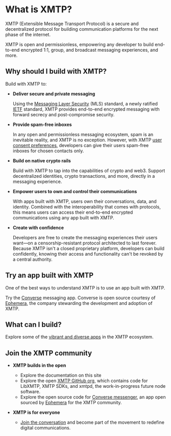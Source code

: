 # What is XMTP?

XMTP (Extensible Message Transport Protocol) is a secure and decentralized protocol for building communication platforms for the next phase of the internet.

XMTP is open and permissionless, empowering any developer to build end-to-end encrypted 1:1, group, and broadcast messaging experiences, and more.

## Why should I build with XMTP?

Build with XMTP to:

- **Deliver secure and private messaging**

    Using the [Messaging Layer Security](/protocol/specs) (MLS) standard, a newly ratified [IETF](https://www.ietf.org/about/introduction/) standard, XMTP provides end-to-end encrypted messaging with forward secrecy and post-compromise security.

- **Provide spam-free inboxes**

    In any open and permissionless messaging ecosystem, spam is an inevitable reality, and XMTP is no exception. However, with XMTP [user consent preferences](/inboxes/user-consent/user-consent), developers can give their users spam-free inboxes for chosen contacts only.

- **Build on native crypto rails**
    
    Build with XMTP to tap into the capabilities of crypto and web3. Support decentralized identities, crypto transactions, and more, directly in a messaging experience.

- **Empower users to own and control their communications**

    With apps built with XMTP, users own their conversations, data, and identity. Combined with the interoperability that comes with protocols, this means users can access their end-to-end encrypted communications using any app built with XMTP.
    
- **Create with confidence**

    Developers are free to create the messaging experiences their users want—on a censorship-resistant protocol architected to last forever. Because XMTP isn't a closed proprietary platform, developers can build confidently, knowing their access and functionality can't be revoked by a central authority.

## Try an app built with XMTP

One of the best ways to understand XMTP is to use an app built with XMTP.

Try the [Converse](https://converse.xyz/) messaging app. Converse is open source courtesy of [Ephemera](https://ephemerahq.com/), the company stewarding the development and adoption of XMTP.

## What can I build?

Explore some of the [vibrant and diverse apps](https://xmtp.org/) in the XMTP ecosystem.

## Join the XMTP community

- **XMTP builds in the open**

    - Explore the documentation on this site
    - Explore the open [XMTP GitHub org](https://github.com/xmtp), which contains code for LibXMTP, XMTP SDKs, and xmtpd, the work-in-progress future node software.
    - Explore the open source code for [Converse messenger](https://github.com/ephemeraHQ/converse-app), an app open sourced by [Ephemera](https://paragraph.xyz/@ephemera/converse) for the XMTP community.

- **XMTP is for everyone**

    - [Join the conversation](https://community.xmtp.org/) and become part of the movement to redefine digital communications.

